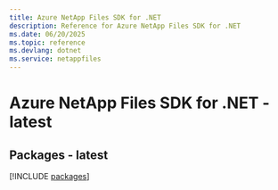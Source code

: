```yaml
---
title: Azure NetApp Files SDK for .NET
description: Reference for Azure NetApp Files SDK for .NET
ms.date: 06/20/2025
ms.topic: reference
ms.devlang: dotnet
ms.service: netappfiles
---
```

# Azure NetApp Files SDK for .NET - latest
## Packages - latest
[!INCLUDE [packages](netapp-files-index.md)]